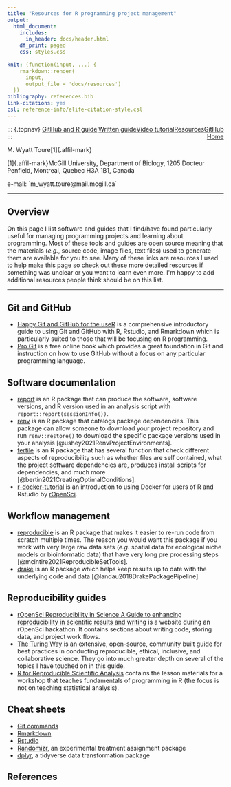 ```yaml
---
title: "Resources for R programming project management"
output:
  html_document:
    includes:
      in_header: docs/header.html
    df_print: paged
    css: styles.css
    
knit: (function(input, ...) {
    rmarkdown::render(
      input,
      output_file = 'docs/resources')
  })
bibliography: references.bib
link-citations: yes
csl: reference-info/elife-citation-style.csl
---
```


::: {.topnav}
<a href="index.html">GitHub and R guide</a> <a href="https://github.com/wyatt-toure/github-and-R-starter-guide" style = "float: right;"><i class="fab fa-github"></i> GitHub </a> <a href="resources.html" class="active" style = "float: right;"><i class="fas fa-toolbox"></i> Resources</a><a href="video-tutorial.html" style = "float: right;"><i class="fas fa-video"></i> Video tutorial</a><a href="written-guide.html" style = "float: right;"><i class="fas fa-book"></i> Written guide</a><a href="index.html" style = "float: right;"><i class="fas fa-home"></i> Home</a>
:::

<p class="author-name">M. Wyatt Toure[1]{.affil-mark}</p><p class="author-affil">[1]{.affil-mark}McGill University, Department of Biology, 1205 Docteur Penfield, Montreal, Quebec H3A 1B1, Canada</p><p>e-mail: `m_wyatt.toure@mail.mcgill.ca`</p>

------------------------------------------------------------------------

## Overview

On this page I list software and guides that I find/have found particularly useful for managing programming projects and learning about programming. Most of these tools and guides are open source meaning that the materials (*e.g.*, source code, image files, text files) used to generate them are available for you to see. Many of these links are resources I used to help make this page so check out these more detailed resources if something was unclear or you want to learn even more. I'm happy to add additional resources people think should be on this list.

------------------------------------------------------------------------

## Git and GitHub

-   [Happy Git and GitHub for the useR](https://happygitwithr.com/index.html) is a comprehensive introductory guide to using Git and GitHub with R, Rstudio, and Rmarkdown which is particularly suited to those that will be focusing on R programming.
-   [Pro Git](https://git-scm.com/book/en/v2) is a free online book which provides a great foundation in Git and instruction on how to use GitHub without a focus on any particular programming language.

## Software documentation

-   [report](https://easystats.github.io/report/) is an R package that can produce the software, software versions, and R version used in an analysis script with `report::report(sessionInfo())`.
-   [renv](https://rstudio.github.io/renv/) is an R package that catalogs package dependencies. This package can allow someone to download your project repository and run `renv::restore()` to download the specific package versions used in your analysis [@ushey2021RenvProjectEnvironments].
-   [fertile](https://github.com/baumer-lab/fertile) is an R package that has several function that check different aspects of reproducibility such as whether files are self contained, what the project software dependencies are, produces install scripts for dependencies, and much more [@bertin2021CreatingOptimalConditions].
-   [r-docker-tutorial](http://ropenscilabs.github.io/r-docker-tutorial/) is an introduction to using Docker for users of R and Rstudio by [rOpenSci](https://ropensci.org/about/).

## Workflow management

-   [reproducible](https://reproducible.predictiveecology.org/) is an R package that makes it easier to re-run code from scratch multiple times. The reason you would want this package if you work with very large raw data sets (*e.g.* spatial data for ecological niche models or bioinformatic data) that have very long pre processing steps [@mcintire2021ReproducibleSetTools].
-   [drake](https://docs.ropensci.org/drake/) is an R package which helps keep results up to date with the underlying code and data [@landau2018DrakePackagePipeline].

## Reproducibility guides

-   [rOpenSci Reproducibility in Science A Guide to enhancing reproducibility in scientific results and writing](http://ropensci.github.io/reproducibility-guide/) is a website during an rOpenSci hackathon. It contains sections about writing code, storing data, and project work flows.
-   [The Turing Way](https://the-turing-way.netlify.app/welcome) is an extensive, open-source, community built guide for best practices in conducting reproducible, ethical, inclusive, and collaborative science. They go into much greater depth on several of the topics I have touched on in this guide.
-   [R for Reproducible Scientific Analysis](http://swcarpentry.github.io/r-novice-gapminder/) contains the lesson materials for a workshop that teaches fundamentals of programming in R (the focus is not on teaching statistical analysis).

## Cheat sheets

-   [Git commands](https://education.github.com/git-cheat-sheet-education.pdf)
-   [Rmarkdown](https://www.rstudio.com/wp-content/uploads/2016/03/rmarkdown-cheatsheet-2.0.pdf)
-   [Rstudio](https://github.com/rstudio/cheatsheets/blob/master/rstudio-ide.pdf)
-   [Randomizr](https://github.com/rstudio/cheatsheets/blob/master/randomizr.pdf), an experimental treatment assignment package
-   [dplyr](https://github.com/rstudio/cheatsheets/blob/master/data-transformation.pdf), a tidyverse data transformation package

## References 
